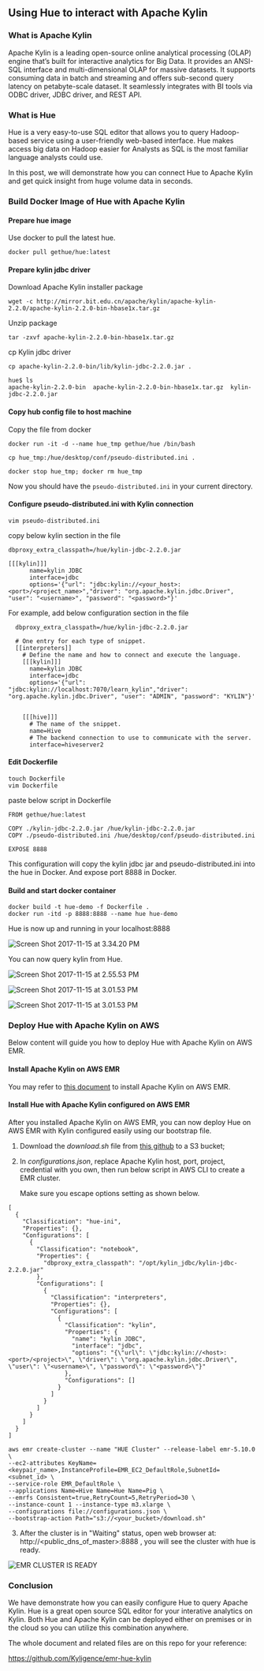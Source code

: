 ## Using Hue to interact with Apache Kylin

### What is Apache Kylin

Apache Kylin is a leading open-source online analytical processing (OLAP) engine that’s built for interactive
analytics for Big Data. It provides an ANSI-SQL interface and multi-dimensional OLAP for massive datasets. It supports consuming data in batch and streaming and offers sub-second query latency on petabyte-scale dataset. It seamlessly integrates with BI tools via ODBC driver, JDBC driver, and REST API.

### What is Hue

Hue is a very easy-to-use SQL editor that allows you to query Hadoop-based service using a user-friendly web-based interface. Hue makes access big data on Hadoop easier for Analysts as SQL is the most familiar language analysts could use.

In this post, we will demonstrate how you can connect Hue to Apache Kylin and get quick insight from huge volume data in seconds.

### Build Docker Image of Hue with Apache Kylin

#### Prepare hue image

Use docker to pull the latest hue.

```
docker pull gethue/hue:latest
```

#### Prepare kylin jdbc driver

Download Apache Kylin installer package

```
wget -c http://mirror.bit.edu.cn/apache/kylin/apache-kylin-2.2.0/apache-kylin-2.2.0-bin-hbase1x.tar.gz
```

Unzip package

```
tar -zxvf apache-kylin-2.2.0-bin-hbase1x.tar.gz
```

cp Kylin jdbc driver

```
cp apache-kylin-2.2.0-bin/lib/kylin-jdbc-2.2.0.jar .
```

```
hue$ ls
apache-kylin-2.2.0-bin  apache-kylin-2.2.0-bin-hbase1x.tar.gz  kylin-jdbc-2.2.0.jar
```

#### Copy hub config file to host machine

Copy the file from docker

```
docker run -it -d --name hue_tmp gethue/hue /bin/bash
```

```
cp hue_tmp:/hue/desktop/conf/pseudo-distributed.ini .
```

```
docker stop hue_tmp; docker rm hue_tmp
```

Now you should have the `pseudo-distributed.ini` in your current directory.

#### Configure pseudo-distributed.ini with Kylin connection

```
vim pseudo-distributed.ini
```

copy below kylin section in the file

```
dbproxy_extra_classpath=/hue/kylin-jdbc-2.2.0.jar

[[[kylin]]]
      name=kylin JDBC
      interface=jdbc
      options='{"url": "jdbc:kylin://<your_host>:<port>/<project_name>","driver": "org.apache.kylin.jdbc.Driver", "user": "<username>", "password": "<password>"}'

```

For example, add below configuration section in the file

```
  dbproxy_extra_classpath=/hue/kylin-jdbc-2.2.0.jar

  # One entry for each type of snippet.
  [[interpreters]]
    # Define the name and how to connect and execute the language.
    [[[kylin]]]
      name=kylin JDBC
      interface=jdbc
      options='{"url": "jdbc:kylin://localhost:7070/learn_kylin","driver": "org.apache.kylin.jdbc.Driver", "user": "ADMIN", "password": "KYLIN"}'


    [[[hive]]]
      # The name of the snippet.
      name=Hive
      # The backend connection to use to communicate with the server.
      interface=hiveserver2
```

#### Edit Dockerfile

```
touch Dockerfile
vim Dockerfile
```

paste below script in Dockerfile

```
FROM gethue/hue:latest

COPY ./kylin-jdbc-2.2.0.jar /hue/kylin-jdbc-2.2.0.jar
COPY ./pseudo-distributed.ini /hue/desktop/conf/pseudo-distributed.ini

EXPOSE 8888
```

This configuration will copy the kylin jdbc jar and pseudo-distributed.ini into the hue in Docker. And expose port 8888 in Docker.

#### Build and start docker container

```
docker build -t hue-demo -f Dockerfile .
docker run -itd -p 8888:8888 --name hue hue-demo
```

Hue is now up and running in your localhost:8888

![Screen Shot 2017-11-15 at 3.34.20 PM](https://raw.githubusercontent.com/Kyligence/emr-hue-kylin/master/Screen%20Shot%202017-11-15%20at%203.34.20%20PM.png)

You can now query kylin from Hue.

![Screen Shot 2017-11-15 at 2.55.53 PM](https://raw.githubusercontent.com/Kyligence/emr-hue-kylin/master/Screen%20Shot%202017-11-15%20at%202.55.53%20PM.png)

![Screen Shot 2017-11-15 at 3.01.53 PM](https://raw.githubusercontent.com/Kyligence/emr-hue-kylin/master/Screen%20Shot%202017-11-15%20at%203.01.53%20PM.png)

![Screen Shot 2017-11-15 at 3.01.53 PM](https://raw.githubusercontent.com/Kyligence/emr-hue-kylin/master/Screen%20Shot%202017-11-15%20at%203.01.53%20PM.png)

### Deploy Hue with Apache Kylin on AWS
Below content will guide you how to deploy Hue with Apache Kylin on AWS EMR.

#### Install Apache Kylin on AWS EMR

You may refer to [this document](http://kylin.apache.org/docs21/install/kylin_aws_emr.html) to install Apache Kylin on AWS EMR.

#### Install Hue with Apache Kylin configured on AWS EMR

After you installed Apache Kylin on AWS EMR, you can now deploy Hue on AWS EMR with Kylin configured easily using our bootstrap file. 

1. Download the *download.sh* file from [this github](https://github.com/Kyligence/emr-hue-kylin) to a S3 bucket;


2. In *configurations.json*, replace Apache Kylin host, port, project, credential with you own, then run below script in AWS CLI to create a EMR cluster.

   Make sure you escape options setting as shown below. 

```
[
  {
    "Classification": "hue-ini",
    "Properties": {},
    "Configurations": [
      {
        "Classification": "notebook",
        "Properties": {
          "dbproxy_extra_classpath": "/opt/kylin_jdbc/kylin-jdbc-2.2.0.jar"
        },
        "Configurations": [
          {
            "Classification": "interpreters",
            "Properties": {},
            "Configurations": [
              {
                "Classification": "kylin",
                "Properties": {
                  "name": "kylin JDBC",
                  "interface": "jdbc",
                  "options": "{\"url\": \"jdbc:kylin://<host>:<port>/<project>\", \"driver\": \"org.apache.kylin.jdbc.Driver\", \"user\": \"<username>\", \"password\": \"<password>\"}"
                },
                "Configurations": []
              }
            ]
          }
        ]
      }
    ]
  }
]
```

```
aws emr create-cluster --name "HUE Cluster" --release-label emr-5.10.0 \
--ec2-attributes KeyName=<keypair_name>,InstanceProfile=EMR_EC2_DefaultRole,SubnetId=<subnet_id> \
--service-role EMR_DefaultRole \
--applications Name=Hive Name=Hue Name=Pig \
--emrfs Consistent=true,RetryCount=5,RetryPeriod=30 \
--instance-count 1 --instance-type m3.xlarge \
--configurations file://configurations.json \
--bootstrap-action Path="s3://<your_bucket>/download.sh"
```

3. After the cluster is in "Waiting" status, open web browser at: http://<public_dns_of_master>:8888 , you will see the cluster with hue is ready.

![EMR CLUSTER IS READY](https://raw.githubusercontent.com/Kyligence/emr-hue-kylin/master/Screen%20Shot%202017-12-05%20at%206.15.36%20PM.png)

### Conclusion

We have demonstrate how you can easily configure Hue to query Apache Kylin. Hue is a great open source SQL editor for your interative analytics on Kylin.  Both Hue and Apache Kylin can be deployed either on premises or in the cloud so you can utilize this combination anywhere. 

The whole document and related files are on this repo for your reference:

https://github.com/Kyligence/emr-hue-kylin


